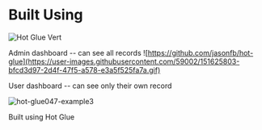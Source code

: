 # Built Using

![Hot Glue Vert](https://user-images.githubusercontent.com/59002/151626041-ab1c2558-7c38-4f02-9c1f-901df940bcd8.png)


Admin dashboard -- can see all records
![https://github.com/jasonfb/hot-glue](https://user-images.githubusercontent.com/59002/151625803-bfcd3d97-2d4f-47f5-a578-e3a5f525fa7a.gif)



User dashboard -- can see only their own record

![hot-glue047-example3](https://user-images.githubusercontent.com/59002/151625863-9f31d1e5-1010-4329-bb56-1b279fcda70a.gif)






Built using Hot Glue
